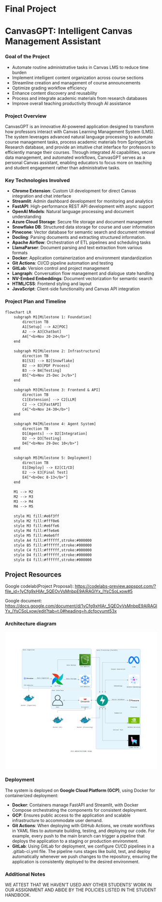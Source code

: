 # Final Project

# CanvasGPT: Intelligent Canvas Management Assistant

### Goal of the Project
- Automate routine administrative tasks in Canvas LMS to reduce time burden
- Implement intelligent content organization across course sections
- Streamline creation and management of course announcements
- Optimize grading workflow efficiency
- Enhance content discovery and reusability
- Process and integrate academic materials from research databases
- Improve overall teaching productivity through AI assistance

### Project Overview
CanvasGPT is an innovative AI-powered application designed to transform how professors interact with Canvas Learning Management System (LMS). The system leverages advanced natural language processing to automate course management tasks, process academic materials from SpringerLink Research database, and provide an intuitive chat interface for professors to efficiently manage their courses. Through integrated AI capabilities, secure data management, and automated workflows, CanvasGPT serves as a personal Canvas assistant, enabling educators to focus more on teaching and student engagement rather than administrative tasks.

### Key Technologies Involved

- **Chrome Extension**: Custom UI development for direct Canvas integration and chat interface
- **Streamlit**: Admin dashboard development for monitoring and analytics
- **FastAPI**: High-performance REST API development with async support
- **OpenAI Models**: Natural language processing and document understanding
- **Azure Cloud Storage**: Secure file storage and document management
- **Snowflake DB**: Structured data storage for course and user information
- **Pinecone**: Vector database for semantic search and document retrieval
- **Docling**: Parsing documents and extracting structured information. 
- **Apache Airflow**: Orchestration of ETL pipelines and scheduling tasks
- **LlamaParser**: Document parsing and text extraction from various formats
- **Docker**: Application containerization and environment standardization
- **Git Actions**: CI/CD pipeline automation and testing
- **GitLab**: Version control and project management
- **Langraph**: Conversation flow management and dialogue state handling
- **NV-Embed Embeddings**: Document vectorization for semantic search
- **HTML/CSS**: Frontend styling and layout
- **JavaScript**: Client-side functionality and Canvas API integration 

### Project Plan and Timeline
```mermaid
flowchart LR
    subgraph M1[Milestone 1: Foundation]
        direction TB
        A1[Setup] --> A2[POC]
        A2 --> A3[Chatbot]
        A4["<b>Nov 20-24</b>"]
    end

    subgraph M2[Milestone 2: Infrastructure]
        direction TB
        B1[S3] --> B2[Snowflake]
        B2 --> B3[PDF Process]
        B3 --> B4[Testing]
        B5["<b>Nov 25-Dec 2</b>"]
    end

    subgraph M3[Milestone 3: Frontend & API]
        direction TB
        C1[Extension] --> C2[LLM]
        C2 --> C3[FastAPI]
        C4["<b>Nov 24-30</b>"]
    end

    subgraph M4[Milestone 4: Agent System]
        direction TB
        D1[Agents] --> D2[Integration]
        D2 --> D3[Testing]
        D4["<b>Nov 29-Dec 10</b>"]
    end

    subgraph M5[Milestone 5: Deployment]
        direction TB
        E1[Deploy] --> E2[CI/CD]
        E2 --> E3[Final Test]
        E4["<b>Dec 8-13</b>"]
    end

    M1 --> M2
    M2 --> M3
    M3 --> M4
    M4 --> M5

    style M1 fill:#e6f3ff
    style M2 fill:#fff0e6
    style M3 fill:#e6ffe6
    style M4 fill:#ffe6e6
    style M5 fill:#e6e6ff
    style A4 fill:#ffffff,stroke:#000000
    style B5 fill:#ffffff,stroke:#000000
    style C4 fill:#ffffff,stroke:#000000
    style D4 fill:#ffffff,stroke:#000000
    style E4 fill:#ffffff,stroke:#000000
```

## Project Resources

Google codelab(Project Proposal): https://codelabs-preview.appspot.com/?file_id=1yCfg9xHlAr_5QEOvVsMnbpE9AlRAGlYx_lYsCSoLxow#5

Google document: https://docs.google.com/document/d/1yCfg9xHlAr_5QEOvVsMnbpE9AlRAGlYx_lYsCSoLxow/edit?tab=t.0#heading=h.dcfpcyumt53x

### Architecture diagram ###

![image](Architecture/images/cfa_architecture_diag.png)


### Deployment
The system is deployed on **Google Cloud Platform (GCP)**, using Docker for containerized deployment:
- **Docker**: Containers manage FastAPI and Streamlit, with Docker Compose orchestrating the components for consistent deployment.
- **GCP**: Ensures public access to the application and scalable infrastructure to accommodate user demand.
- **Git Actions**: When deploying with GitHub Actions, we create workflows in YAML files to automate building, testing, and deploying our code. For example, every push to the main branch can trigger a pipeline that deploys the application to a staging or production environment.
- **GitLab**: Using GitLab for deployment, we configure CI/CD pipelines in a .gitlab-ci.yml file. The pipeline runs stages like build, test, and deploy automatically whenever we push changes to the repository, ensuring the application is consistently deployed to the desired environment.


### Additional Notes
WE ATTEST THAT WE HAVEN’T USED ANY OTHER STUDENTS’ WORK IN OUR ASSIGNMENT AND ABIDE BY THE POLICIES LISTED IN THE STUDENT HANDBOOK. 





